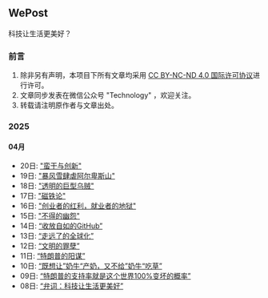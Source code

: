 ## WePost
科技让生活更美好？

### 前言
1. 除非另有声明，本项目下所有文章均采用 [CC BY-NC-ND 4.0 国际许可协议](https://creativecommons.org/licenses/by-nc-nd/4.0/deed.en)进行许可。
2. 文章同步发表在微信公众号 "Technology" ，欢迎关注。
3. 转载请注明原作者与文章出处。

### 2025

#### 04月

- 20日: ["蛮干与创新"](source/_posts/WePost/13.md)
- 19日: ["暴风雪肆虐阿尔卑斯山"](source/_posts/WePost/12.md)
- 18日: ["透明的巨型乌贼"](source/_posts/WePost/11.md)
- 17日: ["磁铁论"](source/_posts/WePost/10.md)
- 16日: ["创业者的红利，就业者的地狱"](source/_posts/WePost/9.md)
- 15日: ["不得的幽怨"](source/_posts/WePost/8.md)
- 14日: [“收放自如的GitHub”](source/_posts/WePost/7.md)
- 13日: [“走远了的全球化”](source/_posts/WePost/6.md)
- 12日: [“文明的罪孽”](source/_posts/WePost/5.md)
- 11日: [“特朗普的阳谋”](source/_posts/WePost/4.md)
- 10日: [“既想让”奶牛“产奶，又不给”奶牛“吃草”](source/_posts/WePost/3.md)
- 09日: [“特朗普的支持率就是这个世界100%变坏的概率”](source/_posts/WePost/2.md)
- 08日: [“弁词：科技让生活更美好”](source/_posts/WePost/1.md)
